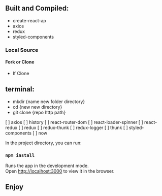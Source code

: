 ## Built and Compiled:
- create-react-ap
- axios
- redux 
- styled-components

### Local Source
#### Fork or Clone
- If Clone
## terminal:
- mkdir {name new folder directory}
- cd {new new directory}
- git clone {repo http path}

 [ ] axios
 [ ] history
 [ ] react-router-dom
 [ ] react-loader-spinner
 [ ] react-redux
 [ ] redux
 [ ] redux-thunk
 [ ] redux-logger
 [ ] thunk
 [ ] styled-components
 [ ] now


In the project directory, you can run:

### `npm install`

Runs the app in the development mode.<br />
Open [http://localhost:3000](http://localhost:3000) to view it in the browser.

## Enjoy


